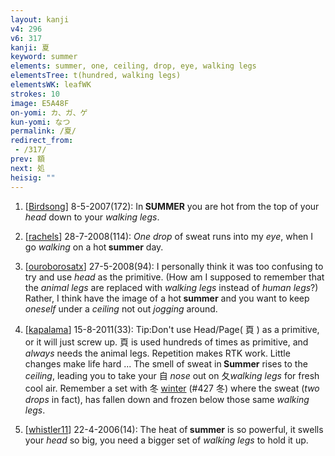 ```yaml
---
layout: kanji
v4: 296
v6: 317
kanji: 夏
keyword: summer
elements: summer, one, ceiling, drop, eye, walking legs
elementsTree: t(hundred, walking legs)
elementsWK: leafWK
strokes: 10
image: E5A48F
on-yomi: カ、ガ、ゲ
kun-yomi: なつ
permalink: /夏/
redirect_from:
 - /317/
prev: 額
next: 処
heisig: ""
---
```


1) [<a href="http://kanji.koohii.com/profile/Birdsong">Birdsong</a>] 8-5-2007(172): In<strong> SUMMER</strong> you are hot from the top of your <em>head</em> down to your <em>walking legs</em>.

2) [<a href="http://kanji.koohii.com/profile/rachels">rachels</a>] 28-7-2008(114): <em>One</em> <em>drop</em> of sweat runs into my <em>eye</em>, when I go <em>walking</em> on a hot<strong> summer</strong> day.

3) [<a href="http://kanji.koohii.com/profile/ouroborosatx">ouroborosatx</a>] 27-5-2008(94): I personally think it was too confusing to try and use <em>head</em> as the primitive. (How am I supposed to remember that the <em>animal legs</em> are replaced with <em>walking legs</em> instead of <em>human legs</em>?) Rather, I think have the image of a hot<strong> summer</strong> and you want to keep <em>oneself</em> under a <em>ceiling</em> not out <em>jogging</em> around.

4) [<a href="http://kanji.koohii.com/profile/kapalama">kapalama</a>] 15-8-2011(33): Tip:Don&#039;t use Head/Page( 頁 ) as a primitive, or it will just screw up. 頁 is used hundreds of times as primitive, and <em>always</em> needs the animal legs. Repetition makes RTK work. Little changes make life hard ... The smell of sweat in<strong> Summer</strong> rises to the <em>ceiling</em>, leading you to take your 自 <em>nose</em> out on 夂<em>walking legs</em> for fresh cool air. Remember a set with 冬 <a href="../v4/427.html">winter</a> (#427 冬) where the sweat (<em>two drops</em> in fact), has fallen down and frozen below those same <em>walking legs</em>.

5) [<a href="http://kanji.koohii.com/profile/whistler11">whistler11</a>] 22-4-2006(14): The heat of<strong> summer</strong> is so powerful, it swells your <em>head</em> so big, you need a bigger set of <em>walking legs</em> to hold it up.

